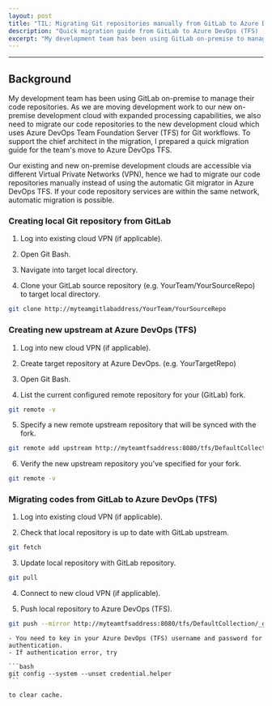 ```yaml
---
layout: post
title: "TIL: Migrating Git repositories manually from GitLab to Azure DevOps (TFS)"
description: "Quick migration guide from GitLab to Azure DevOps (TFS) - adapted from migration guide prepared for my development team"
excerpt: "My development team has been using GitLab on-premise to manage their code repositories. As we are moving development work to our new on-premise development cloud with expanded processing capabilities, we also need to migrate our code repositories to the new development cloud which uses Azure DevOps Team Foundation Server (TFS) for Git workflows. To support the chief architect in the migration, I prepared a quick migration guide for the team's move to Azure DevOps TFS."
---
```

---

## Background

My development team has been using GitLab on-premise to manage their code repositories. As we are moving development work to our new on-premise development cloud with expanded processing capabilities, we also need to migrate our code repositories to the new development cloud which uses Azure DevOps Team Foundation Server (TFS) for Git workflows. To support the chief architect in the migration, I prepared a quick migration guide for the team's move to Azure DevOps TFS.

Our existing and new on-premise development clouds are accessible via different Virtual Private Networks (VPN), hence we had to migrate our code repositories manually instead of using the automatic Git migrator in Azure DevOps TFS. If your code repository services are within the same network, automatic migration is possible.

### Creating local Git repository from GitLab

1. Log into existing cloud VPN (if applicable).

2. Open Git Bash.

3. Navigate into target local directory.

4. Clone your GitLab source repository (e.g. YourTeam/YourSourceRepo) to target local directory.

```bash
git clone http://myteamgitlabaddress/YourTeam/YourSourceRepo
```

### Creating new upstream at Azure DevOps (TFS)

1. Log into new cloud VPN (if applicable).

2. Create target repository at Azure DevOps. (e.g. YourTargetRepo)

3. Open Git Bash.

4. List the current configured remote repository for your (GitLab) fork.

```bash
git remote -v
```

5. Specify a new remote upstream repository that will be synced with the fork.

```bash
git remote add upstream http://myteamtfsaddress:8080/tfs/DefaultCollection/_git/YourTargetRepo
```

6. Verify the new upstream repository you've specified for your fork.

```bash
git remote -v
```

### Migrating codes from GitLab to Azure DevOps (TFS)

1. Log into existing cloud VPN (if applicable).

2. Check that local repository is up to date with GitLab upstream. 

```bash
git fetch
```

3. Update local repository with GitLab repository.

```bash
git pull
```

4. Connect to new cloud VPN (if applicable).

5. Push local repository to Azure DevOps (TFS).

```bash
git push --mirror http://myteamtfsaddress:8080/tfs/DefaultCollection/_git/YourTargetRepo
```

    - You need to key in your Azure DevOps (TFS) username and password for authentication.
    - If authentication error, try

    ```bash
    git config --system --unset credential.helper
    ```
    
    to clear cache.

